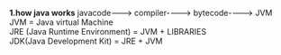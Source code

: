  **1.how java works**
 javacode---> compiler----> bytecode----> JVM  <br>
 JVM = Java virtual Machine                     <br>
 JRE (Java Runtime Environment) = JVM + LIBRARIES   <br>
 JDK(Java Development Kit) = JRE + JVM               